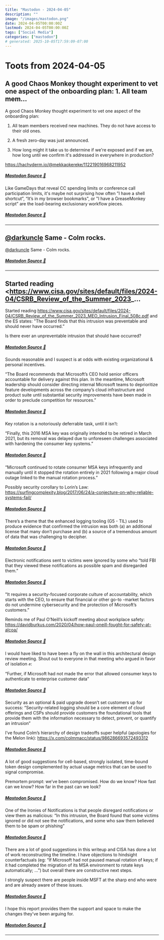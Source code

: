 ```yaml
---
title: "Mastodon - 2024-04-05"
description: ""
image: "/images/mastodon.png"
date: 2024-04-05T00:00:00Z
lastmod: 2024-04-05T00:00:00Z
tags: ["Social Media"]
categories: ["mastodon"]
# generated: 2025-10-05T17:59:09-07:00
---
```


# Toots from 2024-04-05

## A good Chaos Monkey thought experiment to vet one aspect of the onboarding plan:  1. All team mem...

A good Chaos Monkey thought experiment to vet one aspect of the onboarding plan:

1. All team members received new machines. They do not have access to their old ones.

2. A fresh zero-day was just announced.

3. How long might it take us to determine if we're exposed and if we are, how long until we confirm it's addressed in everywhere in production?

<https://hachyderm.io/@mekkaokereke/112219016968211952>

##### [Mastodon Source 🐘](https://hachyderm.io/@mweagle/112220328838366136)

Like GameDays that reveal CC spending limits or conference call participation limits, it's maybe not surprising how often ”I have a shell shortcut”, “It’s in my browser bookmarks", or "I have a GreaseMonkey script” are the load-bearing exclusionary workflow pieces.

##### [Mastodon Source 🐘](https://hachyderm.io/@mweagle/112220338493427927)

---

## [@darkuncle](https://infosec.exchange/@darkuncle) Same - Colm rocks.

[@darkuncle](https://infosec.exchange/@darkuncle) Same - Colm rocks.

##### [Mastodon Source 🐘](https://hachyderm.io/@mweagle/112216077623484346)

---

## Started reading <https://www.cisa.gov/sites/default/files/2024-04/CSRB_Review_of_the_Summer_2023_...

Started reading <https://www.cisa.gov/sites/default/files/2024-04/CSRB_Review_of_the_Summer_2023_MEO_Intrusion_Final_508c.pdf> and the ES states: "The Board finds that this intrusion was preventable and should never have occurred.”

Is there ever an unpreventable intrusion that should have occurred?

##### [Mastodon Source 🐘](https://hachyderm.io/@mweagle/112215823989566555)

Sounds reasonable and I suspect is at odds with existing organizational & personal incentives.

“The Board recommends that Microsoft’s CEO hold senior officers accountable for delivery against this plan. In the meantime, Microsoft leadership should consider directing internal Microsoft teams to deprioritize feature developments across the company’s cloud infrastructure and product suite until substantial security improvements have been made in order to preclude competition for resources.”

##### [Mastodon Source 🐘](https://hachyderm.io/@mweagle/112215851528630539)

Key rotation is a notoriously deferrable task, until it isn’t:

“Finally, this 2016 MSA key was originally intended to be retired in March 2021, but its removal was delayed due to unforeseen challenges associated with hardening the consumer key systems.”

##### [Mastodon Source 🐘](https://hachyderm.io/@mweagle/112215865310101317)

“Microsoft continued to rotate consumer MSA keys infrequently and manually until it stopped the rotation entirely in 2021 following a major cloud outage linked to the manual rotation process.”

Possibly security corollary to Lorin’s Law: <https://surfingcomplexity.blog/2017/06/24/a-conjecture-on-why-reliable-systems-fail/>

##### [Mastodon Source 🐘](https://hachyderm.io/@mweagle/112215901981205904)

There’s a theme that the enhanced logging tooling (G5 - TIL) used to produce evidence that confirmed the intrusion was both (a) an additional license that many don’t purchase and (b) a source of a tremendous amount of data that was challenging to decipher.

##### [Mastodon Source 🐘](https://hachyderm.io/@mweagle/112215935240512360)

Electronic notifications sent to victims were ignored by some who “told FBI that they viewed these notifications as possible spam and disregarded them.”

##### [Mastodon Source 🐘](https://hachyderm.io/@mweagle/112215953454325997)

"It requires a security-focused corporate culture of accountability, which starts with the CEO, to ensure that financial or other go-to -market factors do not undermine cybersecurity and the protection of Microsoft’s customers.”

Reminds me of Paul O’Neill’s kickoff meeting about workplace safety: <https://davidburkus.com/2020/04/how-paul-oneill-fought-for-safety-at-alcoa/>

##### [Mastodon Source 🐘](https://hachyderm.io/@mweagle/112215993856177988)

I would have liked to have been a fly on the wall in this architectural design review meeting. Shout out to everyone in that meeting who argued in favor of isolation ✊:

“Further, if Microsoft had not made the error that allowed consumer keys to authenticate to enterprise customer data”

##### [Mastodon Source 🐘](https://hachyderm.io/@mweagle/112216014609338555)

Security as an optional & paid upgrade doesn’t set customers up for success: “Security-related logging should be a core element of cloud offerings and CSPs should provide customers the foundational tools that provide them with the information necessary to detect, prevent, or quantify an intrusion”

I’ve found Colm’s hierarchy of design tradeoffs super helpful (apologies for the Melon link): <https://x.com/colmmacc/status/986286693572493312>

##### [Mastodon Source 🐘](https://hachyderm.io/@mweagle/112216035300856891)

A lot of good suggestions for cell-based, strongly isolated, time-bound token design complemented by actual usage metrics that can be used to signal compromise.

Premortem prompt: we’ve been compromised. How do we know? How fast can we know? How far in the past can we look?

##### [Mastodon Source 🐘](https://hachyderm.io/@mweagle/112216075331899081)

One of the Ironies of Notifications is that people disregard notifications or view them as malicious: “In this intrusion, the Board found that some victims ignored or did not see the notifications, and some who saw them believed them to be spam or phishing”

##### [Mastodon Source 🐘](https://hachyderm.io/@mweagle/112216099448931426)

There are a lot of good suggestions in this writeup and CISA has done a lot of work reconstructing the timeline. I have objections to hindsight counterfactuals (eg: “If Microsoft had not paused manual rotation of keys; if it had completed the migration of its MSA environment to rotate keys automatically; …”) but overall there are constructive next steps.

I strongly suspect there are people inside MSFT at the sharp end who were and are already aware of these issues.

##### [Mastodon Source 🐘](https://hachyderm.io/@mweagle/112216131514839087)

I hope this report provides them the support and space to make the changes they’ve been arguing for.

##### [Mastodon Source 🐘](https://hachyderm.io/@mweagle/112216135775595699)

---

